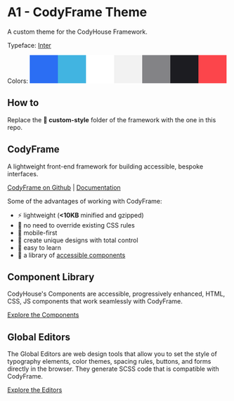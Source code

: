 # A1 - CodyFrame Theme
A custom theme for the CodyHouse Framework.

Typeface: [Inter](https://rsms.me/inter/)

Colors:
![A1 color palette](https://raw.githubusercontent.com/CodyHouse/a1-codyframe-theme/master/a1-color-palette.svg "A1 color palette")

## How to
Replace the **📁 custom-style** folder of the framework with the one in this repo.

## CodyFrame
A lightweight front-end framework for building accessible, bespoke interfaces.

[CodyFrame on Github](https://github.com/CodyHouse/codyhouse-framework) | [Documentation](https://codyhouse.co/ds/get-started)

Some of the advantages of working with CodyFrame:

- ⚡️ lightweight (**<10KB** minified and gzipped)
- 🙌 no need to override existing CSS rules
- 📱 mobile-first
- 🎨 create unique designs with total control
- 📖 easy to learn
- 💼 a library of [accessible components](https://codyhouse.co/ds/components)

## Component Library

CodyHouse's Components are accessible, progressively enhanced, HTML, CSS, JS components that work seamlessly with CodyFrame.

[Explore the Components](https://codyhouse.co/ds/components)

## Global Editors

The Global Editors are web design tools that allow you to set the style of typography elements, color themes, spacing rules, buttons, and forms directly in the browser. They generate SCSS code that is compatible with CodyFrame.

[Explore the Editors](https://codyhouse.co/ds/globals)